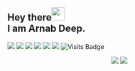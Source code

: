 ## Hey there<img src="https://raw.githubusercontent.com/arnoob16/arnoob16/master/wave.gif" width="30px"><br>I am Arnab Deep.

[<img src="https://img.shields.io/badge/twitter-%231DA1F2.svg?&style=for-the-badge&logo=twitter&logoColor=white" />](https://twitter.com/arnab4srk) 
[<img src="https://img.shields.io/badge/linkedin-%230077B5.svg?&style=for-the-badge&logo=linkedin&logoColor=white" />](https://www.linkedin.com/in/arnabdeep/) 
[<img src = "https://img.shields.io/badge/instagram-%23E4405F.svg?&style=for-the-badge&logo=instagram&logoColor=white">](https://www.instagram.com/async_arnab.js/)
[<img src = "https://img.shields.io/badge/facebook-%231877F2.svg?&style=for-the-badge&logo=facebook&logoColor=white">](https://www.facebook.com/arnab4srk)
[<img src ="https://img.shields.io/badge/Email-Here-%23E4405F.svg?&style=for-the-badge&logo=&logoColor=white%22">](mailto:contact.arnab16@gmail.com)
[<img src ="https://img.shields.io/badge/Website-AD-%231877F2.svg?&style=for-the-badge&logo=&logoColor=white%22">](https://arnab16.tech)  ![Visits Badge](https://badges.pufler.dev/visits/arnoob16/arnoob16?style=for-the-badge )


<p align = "center">
    <img src="https://github-readme-stats.vercel.app/api?username=arnoob16&show_icons=true&theme=dark">
    <img src="https://github-readme-stats.vercel.app/api/top-langs/?username=arnoob16&theme=dark">
</p>